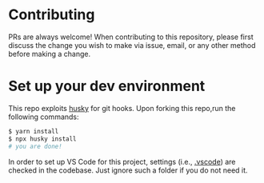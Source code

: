# Contributing

PRs are always welcome! When contributing to this repository, please first
discuss the change you wish to make via issue, email, or any other method before
making a change.

# Set up your dev environment

This repo exploits [husky](https://typicode.github.io/husky/#/) for git hooks.
Upon forking this repo,run the following commands:

```bash
$ yarn install
$ npx husky install
# you are done!
```

In order to set up VS Code for this project, settings (i.e., [.vscode](.vscode))
are checked in the codebase. Just ignore such a folder if you do not need it.
